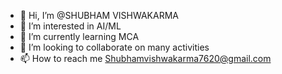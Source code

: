 - 👋 Hi, I’m @SHUBHAM VISHWAKARMA
- 👀 I’m interested in AI/ML
- 🌱 I’m currently learning MCA
- 💞️ I’m looking to collaborate on many activities
- 📫 How to reach me Shubhamvishwakarma7620@gmail.com

<!---
Svkiller/Svkiller is a ✨ special ✨ repository because its `README.md` (this file) appears on your GitHub profile.
You can click the Preview link to take a look at your changes.
--->
